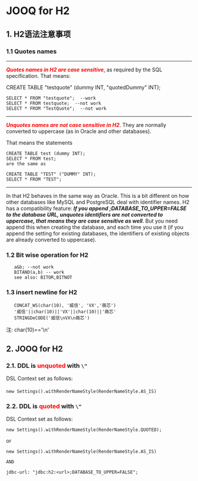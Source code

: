 # JOOQ for H2

## 1. H2语法注意事项

### 1.1 Quotes names

------------------------------------------
<font color=red>***Quotes names in H2 are case sensitive***</font>, as required by the SQL specification. That means:

CREATE TABLE "testquote" (dummy INT, "quotedDummy" INT);

```
SELECT * FROM "testquote";  --work
SELECT * FROM testquote;  --not work
SELECT * FROM "TestQuote";  --not work
```
------------------------------------------

<font color=red bold="">***Unquotes names are not case sensitive in H2***</font>. They are normally converted to
uppercase (as in Oracle and other databases).

That means the statements

```
CREATE TABLE test (dummy INT);
SELECT * FROM test;
are the same as

CREATE TABLE "TEST" ("DUMMY" INT);
SELECT * FROM "TEST";
```

------------------------------------------

In that H2 behaves in the same way as Oracle.
This is a bit different on how other databases like MySQL and PostgreSQL deal with identifier names.
H2 has a compatibility feature: ***If you append ;DATABASE_TO_UPPER=FALSE to the database URL,
unquotes identifiers are not converted to uppercase, that means they are case sensitive as well***.
But you need append this when creating the database, and each time you use it
(if you append the setting for existing databases, the identifiers of existing objects are already converted to
uppercase).


### 1.2  Bit wise operation for H2

```
   a&b; --not work
   BITAND(a,b) -- work
   see also: BITOR,BITNOT
```

### 1.3  insert newline for H2

```
   CONCAT_WS(char(10), '威信', 'VX','薇芯')
   '威信'||char(10)||'VX'||char(10)||'薇芯'
   STRINGDeCODE('威信\nVX\n薇芯')
```

注: char(10)=='\n'

## 2. JOOQ for H2

### 2.1. DDL is <font color=red>unquoted</font> with ```\"```

DSL Context set as follows:

####

    new Settings().withRenderNameStyle(RenderNameStyle.AS_IS)

### 2.2. DDL is <font color=red>quoted</font> with ```\"```

DSL Context set as follows:

```
new Settings().withRenderNameStyle(RenderNameStyle.QUOTED);
```

or

```
new Settings().withRenderNameStyle(RenderNameStyle.AS_IS)   
   
AND 

jdbc-url: "jdbc:h2:<url>;DATABASE_TO_UPPER=FALSE";
```

